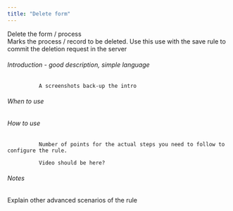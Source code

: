 ```yaml
---
title: "Delete form"
---
```


Delete the form / process	
Marks the process / record to be deleted. Use this use with the save rule to commit the deletion request in the server		

###### Introduction - good description, simple language 

              A screenshots back-up the intro

###### When to use 


###### How to use

              Number of points for the actual steps you need to follow to configure the rule.
    
              Video should be here?   

###### Notes

Explain other advanced scenarios of the rule

